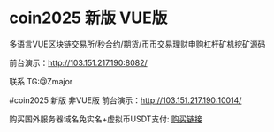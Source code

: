 # coin2025 新版 VUE版
多语言VUE区块链交易所/秒合约/期货/币币交易理财申购杠杆矿机挖矿源码

前台演示：http://103.151.217.190:8082/

联系 TG:@Zmajor

#coin2025 新版 非VUE版
前台演示：http://103.151.217.190:10014/

购买国外服务器域名免实名+虚拟币USDT支付: [购买链接](https://my.nextcli.com/aff.php?aff=664)
